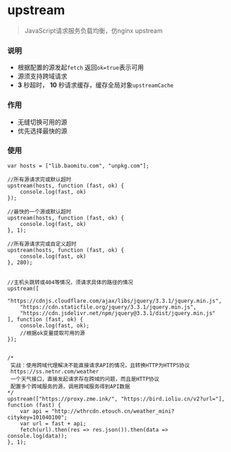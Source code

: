# upstream
> JavaScript请求服务负载均衡，仿nginx upstream

### 说明
- 根据配置的源发起`fetch` 返回`ok=true`表示可用
- 源须支持跨域请求
-  **3** 秒超时， **10** 秒请求缓存，缓存全局对象`upstreamCache`

### 作用
- 无缝切换可用的源
- 优先选择最快的源

### 使用
```
var hosts = ["lib.baomitu.com", "unpkg.com"];

//所有源请求完或默认超时
upstream(hosts, function (fast, ok) {
    console.log(fast, ok)
});

//最快的一个源或默认超时
upstream(hosts, function (fast, ok) {
    console.log(fast, ok)
}, 1);

//所有源请求完或自定义超时
upstream(hosts, function (fast, ok) {
    console.log(fast, ok)
}, 280);


//主机头跳转或404等情况，须请求具体的路径的情况
upstream([
    "https://cdnjs.cloudflare.com/ajax/libs/jquery/3.3.1/jquery.min.js",
    "https://cdn.staticfile.org/jquery/3.3.1/jquery.min.js",
    "https://cdn.jsdelivr.net/npm/jquery@3.3.1/dist/jquery.min.js"
], function (fast, ok) {
    console.log(fast, ok);
    //根据ok变量提取可用的源
});


/*
 实战：使用跨域代理解决不能直接请求API的情况，且转换HTTP为HTTPS协议
 https://ss.netnr.com/weather
 一个天气接口，直接发起请求存在跨域的问题，而且是HTTP协议
 配置多个跨域服务的源，调用跨域服务得到API数据
*/
upstream(["https://proxy.zme.ink/", "https://bird.ioliu.cn/v2?url="], function (fast) {
    var api = "http://wthrcdn.etouch.cn/weather_mini?citykey=101040100";
    var url = fast + api;
    fetch(url).then(res => res.json()).then(data => console.log(data));
}, 1);
```